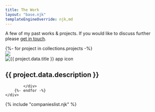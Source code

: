 ```yaml
---
title: The Work
layout: "base.njk"
templateEngineOverride: njk,md
---
```


<div id="projects" name="projects" class="projects-container fade-in">

A few of my past works & projects. If you would like to discuss further please <a href="mailto:derek.onay@gmail.com"> get in touch</a>.
    <div class="projects-grid">
        {%- for project in collections.projects -%}
            <div id="{{ project.data.client}}" class="project-card" role="button" tabindex="0" onclick="location.href='{{project.url}}'">
                <img src="/assets/projects/{{ project.data.client }}/{{ project.data.image }}" />
                <div class="project-content">
                    <div class="project-image">
                        <img src="/assets/logos/{{ project.data.logo }}" alt="{{ project.data.title }} app icon">
                    </div>
                    <h2>{{ project.data.description }}</h2>
                </div>
                
            </div>
        {%- endfor -%}
    </div>
</div>

{% include "companieslist.njk" %}